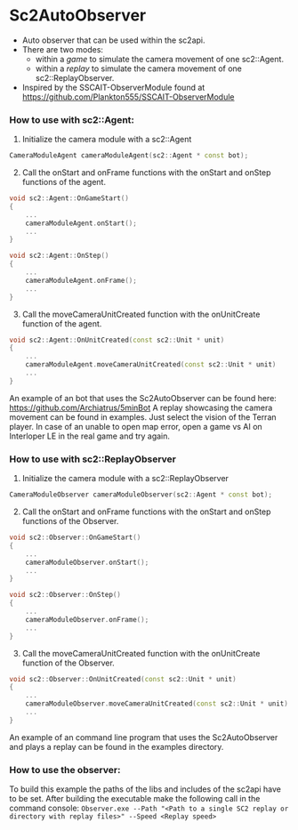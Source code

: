 # Sc2AutoObserver

* Auto observer that can be used within the sc2api.
* There are two modes:
	* within a _game_ to simulate the camera movement of one sc2::Agent.
	* within a _replay_ to simulate the camera movement of one sc2::ReplayObserver.
* Inspired by the SSCAIT-ObserverModule found at https://github.com/Plankton555/SSCAIT-ObserverModule

### How to use with sc2::Agent:

1. Initialize the camera module with a sc2::Agent
```c++
CameraModuleAgent cameraModuleAgent(sc2::Agent * const bot);
```

2. Call the onStart and onFrame functions with the onStart and onStep functions of the agent.
```c++
void sc2::Agent::OnGameStart() 
{
	...
	cameraModuleAgent.onStart();
	...
}

void sc2::Agent::OnStep() 
{
	...
	cameraModuleAgent.onFrame();
	...
}
```

3. Call the moveCameraUnitCreated function with the onUnitCreate function of the agent.
```c++
void sc2::Agent::OnUnitCreated(const sc2::Unit * unit)
{
	...
	cameraModuleAgent.moveCameraUnitCreated(const sc2::Unit * unit)
	...
}
```

An example of an bot that uses the Sc2AutoObserver can be found here: https://github.com/Archiatrus/5minBot A replay showcasing the camera movement can be found in examples. Just select the vision of the Terran player. In case of an unable to open map error, open a game vs AI on Interloper LE in the real game and try again.

### How to use with sc2::ReplayObserver

1. Initialize the camera module with a sc2::ReplayObserver
```c++
CameraModuleObserver cameraModuleObserver(sc2::Agent * const bot);
```

2. Call the onStart and onFrame functions with the onStart and onStep functions of the Observer.
```c++
void sc2::Observer::OnGameStart() 
{
	...
	cameraModuleObserver.onStart();
	...
}

void sc2::Observer::OnStep() 
{
	...
	cameraModuleObserver.onFrame();
	...
}
```

3. Call the moveCameraUnitCreated function with the onUnitCreate function of the Observer.
```c++
void sc2::Observer::OnUnitCreated(const sc2::Unit * unit)
{
	...
	cameraModuleObserver.moveCameraUnitCreated(const sc2::Unit * unit)
	...
}
```

An example of an command line program that uses the Sc2AutoObserver and plays a replay can be found in the examples directory.

### How to use the observer:
To build this example the paths of the libs and includes of the sc2api have to be set. After building the executable make the following call in the command console:
`Observer.exe --Path "<Path to a single SC2 replay or directory with replay files>" --Speed <Replay speed>`
